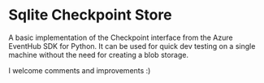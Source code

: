 # Sqlite Checkpoint Store

A basic implementation of the Checkpoint interface from the Azure EventHub SDK for Python.
It can be used for quick dev testing on a single machine without the need for creating a blob storage.

I welcome comments and improvements  :)